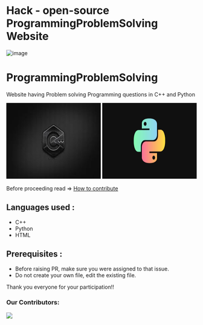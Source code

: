 # Hack - open-source ProgrammingProblemSolving Website

![image](https://user-images.githubusercontent.com/94965458/194911661-9a70d8cd-2419-4ba4-b6a5-61833552435d.png)

# ProgrammingProblemSolving
Website having Problem solving Programming questions in C++ and Python

<img src="img/cpp.jpg" alt="whichcar" height="200" width="250" /> <img src="img/python.png" alt="whichcar" height="200" width="250" />

Before proceeding read => [How to contribute](https://github.com/Akash88585/ProgrammingProblemSolving/blob/main/CONTRIBUTING.md)

## Languages used :
* C++
* Python
* HTML

## Prerequisites :
* Before raising PR, make sure you were assigned to that issue.
* Do not create your own file, edit the existing file.

Thank you everyone for your participation!!

### Our Contributors:

<a href="https://github.com/Akash88585/ProgrammingProblemSolving/graphs/contributors">
  <img src="https://contrib.rocks/image?repo=Akash88585/ProgrammingProblemSolving" />
</a>
